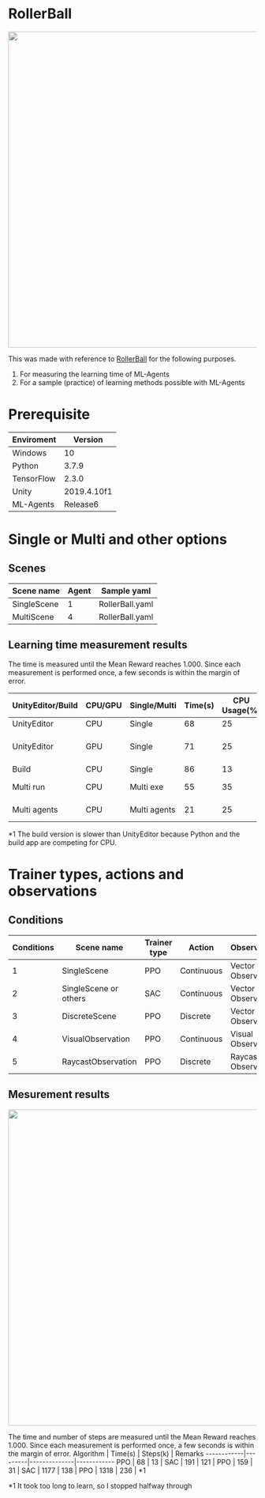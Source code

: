 # RollerBall
<img src="https://user-images.githubusercontent.com/1772636/93848991-fcf75780-fce5-11ea-8852-2311a067f035.gif" width=640 />

This was made with reference to [RollerBall](https://github.com/Unity-Technologies/ml-agents/blob/master/docs/Learning-Environment-Create-New.md) for the following purposes.
1. For measuring the learning time of ML-Agents
2. For a sample (practice) of learning methods possible with ML-Agents

# Prerequisite
Enviroment | Version
-----------|-----------------
Windows    | 10
Python     | 3.7.9
TensorFlow | 2.3.0
Unity      | 2019.4.10f1
ML-Agents  | Release6

# Single or Multi and other options
## Scenes
Scene name              | Agent | Sample yaml 
------------------------|-------|---------------------------
SingleScene             |  1    | RollerBall.yaml
MultiScene              |  4    | RollerBall.yaml 

## Learning time measurement results
The time is measured until the Mean Reward reaches 1.000.
Since each measurement is performed once, a few seconds is within the margin of error.

UnityEditor/Build | CPU/GPU | Single/Multi | Time(s)  | CPU Usage(%)  | remarks
------------------|---------|--------------|----------|---------------|---------------------
UnityEditor       | CPU     | Single       | 68       | 25            | 
UnityEditor       | GPU     | Single       | 71       | 25            | set GPU at Behavior
Build             | CPU     | Single       | 86       | 13            | \*1
Multi run         | CPU     | Multi exe    | 55       | 35            | --num-envs=4
Multi agents      | CPU     | Multi agents | 21       | 25            | four agents

\*1 The build version is slower than UnityEditor because Python and the build app are competing for CPU.

# Trainer types, actions and observations
## Conditions
Conditions | Scene name              | Trainer type  | Action     | Observation         | Sample yaml 
-----------|-------------------------|---------------|------------|---------------------|---------------------------
1          | SingleScene             | PPO           | Continuous | Vector Observation  | RollerBall.yaml
2          | SingleScene or others   | SAC           | Continuous | Vector Observation  | SacEx.yaml
3          | DiscreteScene           | PPO           | Discrete   | Vector Observation  | DiscreteScene.yaml
4          | VisualObservation       | PPO           | Continuous | Visual Observation  | VisualObservation.yaml
5          | RaycastObservation      | PPO           | Discrete   | Raycast Observation | RaycastObservation.yaml

## Mesurement results
<img src="https://user-images.githubusercontent.com/1772636/94011110-d61e4b80-fde1-11ea-8f46-4d04127dca64.jpg" width=640 />

The time and number of steps are measured until the Mean Reward reaches 1.000.
Since each measurement is performed once, a few seconds is within the margin of error.
Algorithm   | Time(s) | Steps(k)     | Remarks
------------|---------|--------------|------------
PPO         |   68    | 13           |
SAC         |  191    | 121          |
PPO         |  159    | 31           |
SAC         | 1177    | 138          |
PPO         | 1318    | 236          | \*1

\*1 It took too long to learn, so I stopped halfway through
